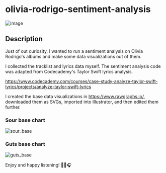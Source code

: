 # olivia-rodrigo-sentiment-analysis

![image](https://github.com/tientle/olivia-rodrigo-sentiment-analysis/assets/71688550/2e395283-194f-475e-aeb7-2b950381e631)



## Description
Just of out curiosity, I wanted to run a sentiment analysis on Olivia Rodrigo's albums and make some data visualizations out of them. 

I collected the tracklist and lyrics data myself. The sentiment analysis code was adapted from Codecademy's Taylor Swift lyrics analysis.

https://www.codecademy.com/courses/case-study-analyze-taylor-swift-lyrics/projects/analyze-taylor-swift-lyrics

I created the base data visualizations in https://www.rawgraphs.io/, downloaded them as SVGs, imported into Illustrator, and then edited them further.

### Sour base chart

![sour_base](https://github.com/tientle/olivia-rodrigo-sentiment-analysis/assets/71688550/19f66a8b-d987-41be-80a3-c911d44cc27e)

### Guts base chart

![guts_base](https://github.com/tientle/olivia-rodrigo-sentiment-analysis/assets/71688550/de74e0da-a60b-455c-abc6-7800c4f7d696)


Enjoy and happy listening! 💜🎶🎧
